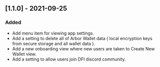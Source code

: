 ## [1.1.0] - 2021-09-25

### Added

- Add menu item for viewing app settings.
- Add a setting to delete all of Arbor Wallet data ( local encryption keys from secure storage and all wallet data ).
- Add a new onboarding view where new users are taken to Create New Wallet view.
- Add a setting to allow users join DFI discord community.